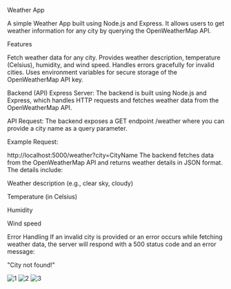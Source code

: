 Weather App

A simple Weather App built using Node.js and Express. It allows users to get weather information for any city by querying the OpenWeatherMap API.

Features

Fetch weather data for any city.
Provides weather description, temperature (Celsius), humidity, and wind speed.
Handles errors gracefully for invalid cities.
Uses environment variables for secure storage of the OpenWeatherMap API key.

Backend (API)
Express Server:
The backend is built using Node.js and Express, which handles HTTP requests and fetches weather data from the OpenWeatherMap API.

API Request:
The backend exposes a GET endpoint /weather where you can provide a city name as a query parameter.

Example Request:

http://localhost:5000/weather?city=CityName
The backend fetches data from the OpenWeatherMap API and returns weather details in JSON format. The details include:

Weather description (e.g., clear sky, cloudy)

Temperature (in Celsius)

Humidity

Wind speed


Error Handling
If an invalid city is provided or an error occurs while fetching weather data, the server will respond with a 500 status code and an error message:

"City not found!"


![1](https://github.com/user-attachments/assets/1cc563eb-f232-4f03-8b40-bf5af37b4454)
![2](https://github.com/user-attachments/assets/4b7da336-7de9-4379-9c4c-34c3bd8609ef)
![3](https://github.com/user-attachments/assets/75420e3b-c4fa-4ce2-be10-63efb6ddb778)

